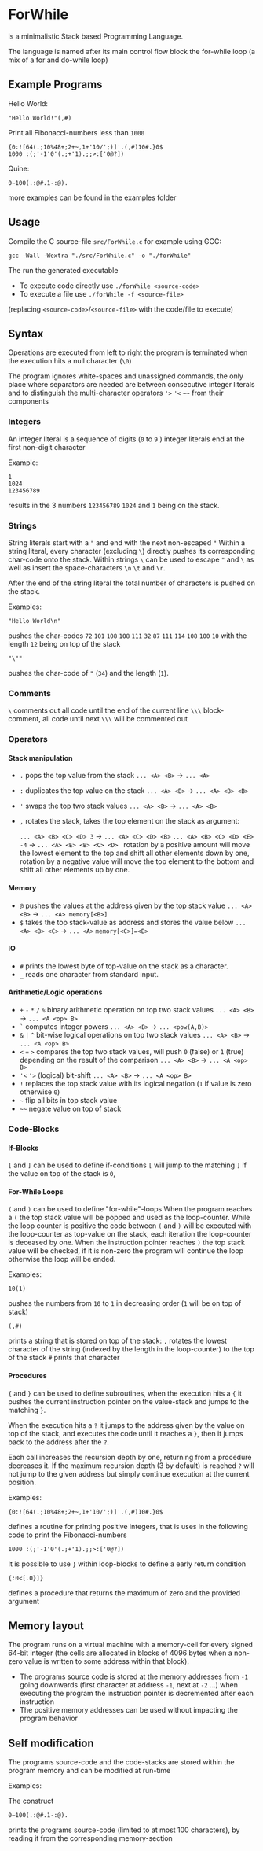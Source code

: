 # ForWhile
is a minimalistic Stack based Programming Language.

The language is named after its main control flow block the for-while loop (a mix of a for and do-while loop)

## Example Programs
Hello World:

```
"Hello World!"(,#)
```

Print all Fibonacci-numbers less than `1000`
```
{0:![64(.;10%48+;2+~,1+'10/';)]'.(,#)10#.}0$
1000 :(;'-1'0'(.;+'1).;;>:['0@?])
```

Quine:

```
0~100(.:@#.1-:@).
```

more examples can be found in the examples folder

## Usage
Compile the C source-file `src/ForWhile.c`
for example using GCC:

`gcc -Wall -Wextra "./src/ForWhile.c" -o "./forWhile"`

The run the generated executable

- To execute code directly use `./forWhile <source-code>`
- To execute a file use `./forWhile -f <source-file>`

(replacing `<source-code>`/`<source-file>` with the code/file to execute)

## Syntax
Operations are executed from left to right
the program is terminated when the execution hits a null character (`\0`)

The program ignores white-spaces and unassigned commands, the only place where separators are needed are between consecutive integer literals
and to distinguish the multi-character operators `'>` `'<` `~~` from their components

### Integers
An integer literal is a sequence of digits (`0` to `9` ) integer literals end at the first non-digit character

Example:

```
1
1024
123456789
```
results in the 3 numbers `123456789` `1024` and `1` being on the stack.

### Strings
String literals start with a `"` and end with the next non-escaped `"`
Within a string literal, every character (excluding `\`) directly pushes its corresponding char-code onto the stack.
Within strings `\` can be used to escape `"` and `\` as well as insert the space-characters `\n` `\t` and `\r`.

After the end of the string literal the total number of characters is pushed on the stack.

Examples:

```
"Hello World\n"
```

pushes the char-codes
`72` `101` `108` `108` `111` `32` `87` `111` `114` `108` `100` `10`
with the length `12` being on top of the stack

```
"\""
```

pushes the char-code of `"` (`34`) and the length (`1`).

### Comments

`\` comments out all code until the end of the current line
`\\\` block-comment, all code until next `\\\` will be commented out

### Operators
#### Stack manipulation
- `.` pops the top value from the stack `... <A> <B>` -> `... <A>`
- `:` duplicates the top value on the stack `... <A> <B>` -> `... <A> <B> <B>`
- `'` swaps the top two stack values `... <A> <B>` -> `... <A> <B>`
- `,` rotates the stack, takes the top element on the stack as argument:

    `... <A> <B> <C> <D> 3` -> `... <A> <C> <D> <B>` `... <A> <B> <C> <D> <E> -4` -> `... <A> <E> <B> <C> <D> `
    rotation by a positive amount will move the lowest element to the top and shift all other elements down by one,
    rotation by a negative value will move the top element to the bottom and shift all other elements up by one.

#### Memory
- `@` pushes the values at the address given by the top stack value `... <A> <B>` -> `... <A> memory[<B>]`
- `$` takes the top stack-value as address and stores the value below `... <A> <B> <C>` -> `... <A>` `memory[<C>]=<B>`
#### IO
- `#` prints the lowest byte of top-value on the stack as a character.
- `_` reads one character from standard input.
#### Arithmetic/Logic operations
- `+` `-` `*` `/` `%` binary arithmetic operation on top two stack values `... <A> <B>` -> `... <A <op> B>`
- `` ` `` computes integer powers `... <A> <B>` -> `... <pow(A,B)>`
- `&` `|` `^`  bit-wise logical operations on top two stack values `... <A> <B>` -> `... <A <op> B>`
- `<` `=` `>`  compares the top two stack values, will push `0` (false) or `1` (true) depending on the result of the comparison  `... <A> <B>` -> `... <A <op> B>`
- `'<` `'>`  (logical) bit-shift `... <A> <B>` -> `... <A <op> B>`
- `!` replaces the top stack value with its logical negation (`1` if value is zero otherwise `0`)
- `~` flip all bits in top stack value
- `~~` negate value on top of stack

### Code-Blocks
#### If-Blocks
`[` and `]` can be used to define if-conditions
`[` will jump to the matching `]` if the value on top of the stack is `0`,

<!--XXX? examples-->

#### For-While Loops
`(` and `)` can be used to define "for-while"-loops
When the program reaches a `(` the top stack value will be popped and used as the loop-counter.
While the loop counter is positive the code between `(` and `)` will be executed with the loop-counter as top-value on the stack,
each iteration the loop-counter is deceased by one.
When the instruction pointer reaches `)` the top stack value will be checked, if it is non-zero the program will continue the loop otherwise the loop will be ended.

Examples:

```
10(1)
```
pushes the numbers from `10` to `1` in decreasing order (`1` will be on top of stack)

```
(,#)
```
prints a string that is stored on top of the stack:
`,` rotates the lowest character of the string (indexed by the length in the loop-counter) to the top of the stack
`#` prints that character

#### Procedures
`{` and `}` can be used to define subroutines,
when the execution hits a `{` it pushes the current instruction pointer
on the value-stack and jumps to the matching `}`.

When the execution hits a `?` it jumps to the address given by
the value on top of the stack, and executes the code until it reaches a `}`,
then it jumps back to the address after the `?`.

Each call increases the recursion depth by one, returning from a procedure decreases it.
If the maximum recursion depth (3 by default) is reached `?` will not jump to the given address but simply continue execution at the current position.

Examples:

```
{0:![64(.;10%48+;2+~,1+'10/';)]'.(,#)10#.}0$
```
defines a routine for printing positive integers, that is uses in the following code to print the Fibonacci-numbers
```
1000 :(;'-1'0'(.;+'1).;;>:['0@?])
```

It is possible to use `}` within loop-blocks to define a early return condition


```
{:0<[.0}]}
```
defines a procedure that returns the maximum of zero and the provided argument

## Memory layout

The program runs on a virtual machine with a memory-cell for every signed 64-bit integer
(the cells are allocated in blocks of 4096 bytes when a non-zero value is written to some address within that block).

- The programs source code is stored at the memory addresses from `-1` going downwards (first character at address `-1`, next at `-2` ...)
    when executing the program the instruction pointer is decremented after each instruction
- The positive memory addresses can be used without impacting the program behavior

## Self modification
The programs source-code and the code-stacks are stored within the program memory and can be modified at run-time

Examples:

The construct
```
0~100(.:@#.1-:@).
```
prints the programs source-code (limited to at most 100 characters), by reading it from the corresponding memory-section

